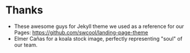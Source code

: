 # Thanks

* These awesome guys for Jekyll theme we used as a reference for our Pages: https://github.com/swcool/landing-page-theme
* Elmer Cañas for a koala stock image, perfectly representing "soul" of our team.
